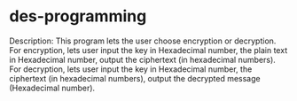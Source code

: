 # des-programming

Description: This program lets the user choose encryption or decryption.
For encryption, lets user input the key in Hexadecimal number, the plain text in Hexadecimal number,
output the ciphertext (in hexadecimal numbers).
For decryption, lets user input the key in Hexadecimal number, the ciphertext (in hexadecimal numbers), output the decrypted message (Hexadecimal number).
